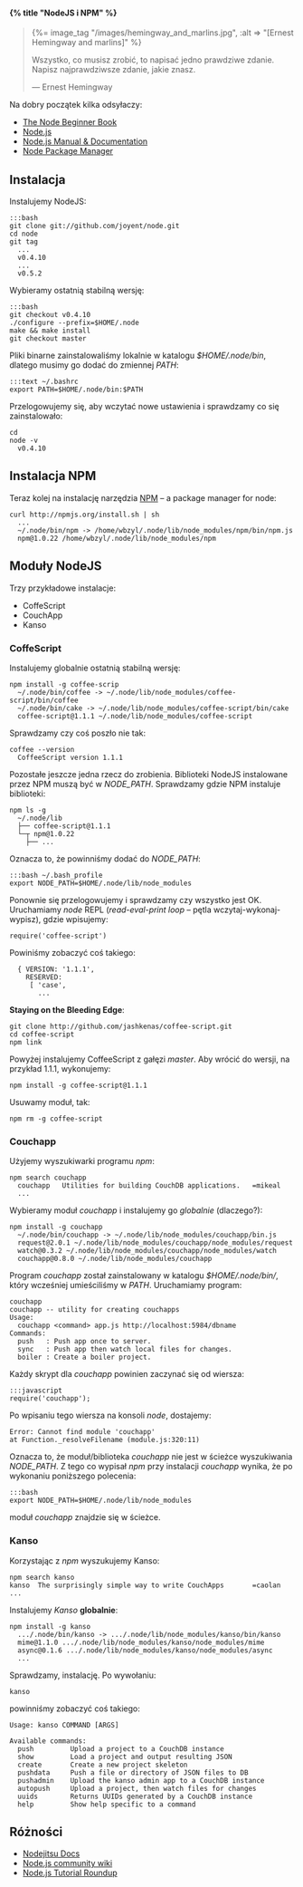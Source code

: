 #### {% title "NodeJS i NPM" %}

<blockquote>
 {%= image_tag "/images/hemingway_and_marlins.jpg", :alt => "[Ernest Hemingway and marlins]" %}
 <p>
  Wszystko, co musisz zrobić, to napisać jedno prawdziwe zdanie.
  Napisz najprawdziwsze zdanie, jakie znasz.
 </p>
 <p class="author">— Ernest Hemingway</p>
</blockquote>

Na dobry początek kilka odsyłaczy:

* [The Node Beginner Book](http://www.nodebeginner.org/)
* [Node.js](http://nodejs.org/)
* [Node.js Manual & Documentation](http://nodejs.org/docs/latest/)
* [Node Package Manager](http://npmjs.org/)


## Instalacja

Instalujemy NodeJS:

    :::bash
    git clone git://github.com/joyent/node.git
    cd node
    git tag
      ...
      v0.4.10
      ...
      v0.5.2

Wybieramy ostatnią stabilną wersję:

    :::bash
    git checkout v0.4.10
    ./configure --prefix=$HOME/.node
    make && make install
    git checkout master

Pliki binarne zainstalowaliśmy lokalnie w katalogu *$HOME/.node/bin*,
dlatego musimy go dodać do zmiennej *PATH*:

    :::text ~/.bashrc
    export PATH=$HOME/.node/bin:$PATH

Przelogowujemy się, aby wczytać nowe ustawienia
i sprawdzamy co się zainstalowało:

    cd
    node -v
      v0.4.10


## Instalacja NPM

Teraz kolej na instalację narzędzia [NPM](http://npmjs.org/)
– a package manager for node:

    curl http://npmjs.org/install.sh | sh
      ...
      ~/.node/bin/npm -> /home/wbzyl/.node/lib/node_modules/npm/bin/npm.js
      npm@1.0.22 /home/wbzyl/.node/lib/node_modules/npm


## Moduły NodeJS

Trzy przykładowe instalacje:

* CoffeScript
* CouchApp
* Kanso


### CoffeScript

Instalujemy globalnie ostatnią stabilną wersję:

    npm install -g coffee-scrip
      ~/.node/bin/coffee -> ~/.node/lib/node_modules/coffee-script/bin/coffee
      ~/.node/bin/cake -> ~/.node/lib/node_modules/coffee-script/bin/cake
      coffee-script@1.1.1 ~/.node/lib/node_modules/coffee-script

Sprawdzamy czy coś poszło nie tak:

    coffee --version
      CoffeeScript version 1.1.1

Pozostałe jeszcze jedna rzecz do zrobienia. Biblioteki NodeJS
instalowane przez NPM muszą być w *NODE_PATH*.
Sprawdzamy gdzie NPM instaluje biblioteki:

    npm ls -g
      ~/.node/lib
      ├── coffee-script@1.1.1
      └─┬ npm@1.0.22
        ├── ...

Oznacza to, że powinniśmy dodać do *NODE_PATH*:

    :::bash ~/.bash_profile
    export NODE_PATH=$HOME/.node/lib/node_modules

Ponownie się przelogowujemy i sprawdzamy czy wszystko jest OK.
Uruchamiamy *node* REPL (*read-eval-print loop* – pętla
wczytaj-wykonaj-wypisz), gdzie wpisujemy:

    require('coffee-script')

Powiniśmy zobaczyć coś takiego:

      { VERSION: '1.1.1',
        RESERVED:
         [ 'case',
           ...

**Staying on the Bleeding Edge**:

    git clone http://github.com/jashkenas/coffee-script.git
    cd coffee-script
    npm link

Powyżej instalujemy CoffeeScript z gałęzi *master*.
Aby wrócić do wersji, na przykład 1.1.1, wykonujemy:

    npm install -g coffee-script@1.1.1

Usuwamy moduł, tak:

    npm rm -g coffee-script


### Couchapp

Użyjemy wyszukiwarki programu *npm*:

    npm search couchapp
      couchapp   Utilities for building CouchDB applications.   =mikeal
      ...

Wybieramy moduł *couchapp* i instalujemy go *globalnie* (dlaczego?):

    npm install -g couchapp
      ~/.node/bin/couchapp -> ~/.node/lib/node_modules/couchapp/bin.js
      request@2.0.1 ~/.node/lib/node_modules/couchapp/node_modules/request
      watch@0.3.2 ~/.node/lib/node_modules/couchapp/node_modules/watch
      couchapp@0.8.0 ~/.node/lib/node_modules/couchapp

Program *couchapp* został zainstalowany
w katalogu *$HOME/.node/bin/*, który wcześniej umieściliśmy
w *PATH*. Uruchamiamy program:

    couchapp
    couchapp -- utility for creating couchapps
    Usage:
      couchapp <command> app.js http://localhost:5984/dbname
    Commands:
      push   : Push app once to server.
      sync   : Push app then watch local files for changes.
      boiler : Create a boiler project.

Każdy skrypt dla *couchapp* powinien zaczynać się od wiersza:

    :::javascript
    require('couchapp');

Po wpisaniu tego wiersza na konsoli *node*, dostajemy:

    Error: Cannot find module 'couchapp'
    at Function._resolveFilename (module.js:320:11)

Oznacza to, że moduł/biblioteka *couchapp* nie jest w ścieżce
wyszukiwania *NODE_PATH*. Z tego co wypisał *npm* przy instalacji
*couchapp* wynika, że po wykonaniu poniższego polecenia:

    :::bash
    export NODE_PATH=$HOME/.node/lib/node_modules

moduł *couchapp* znajdzie się w ścieżce.


### Kanso

Korzystając z *npm* wyszukujemy Kanso:

    npm search kanso
    kanso  The surprisingly simple way to write CouchApps       =caolan
    ...

Instalujemy *Kanso* **globalnie**:

    npm install -g kanso
      .../.node/bin/kanso -> .../.node/lib/node_modules/kanso/bin/kanso
      mime@1.1.0 .../.node/lib/node_modules/kanso/node_modules/mime
      async@0.1.6 .../.node/lib/node_modules/kanso/node_modules/async
      ...

Sprawdzamy, instalację. Po wywołaniu:

    kanso

powinniśmy zobaczyć coś takiego:

    Usage: kanso COMMAND [ARGS]

    Available commands:
      push         Upload a project to a CouchDB instance
      show         Load a project and output resulting JSON
      create       Create a new project skeleton
      pushdata     Push a file or directory of JSON files to DB
      pushadmin    Upload the kanso admin app to a CouchDB instance
      autopush     Upload a project, then watch files for changes
      uuids        Returns UUIDs generated by a CouchDB instance
      help         Show help specific to a command


## Różności

* [Nodejitsu Docs](http://docs.nodejitsu.com/)
* [Node.js community wiki](https://github.com/ry/node/wiki)
* [Node.js Tutorial Roundup](http://blogfreakz.com/node/node-js-tutorial-roundup/)
